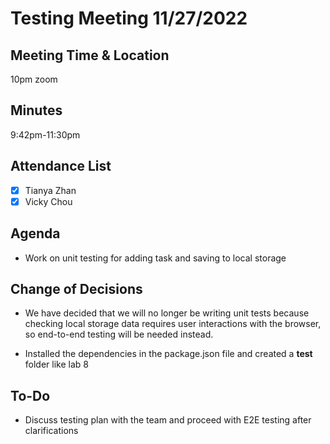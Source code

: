 # Testing Meeting 11/27/2022

## Meeting Time & Location

10pm zoom

## Minutes

9:42pm-11:30pm

## Attendance List

-   [x] Tianya Zhan
-   [x] Vicky Chou

## Agenda

-   Work on unit testing for adding task and saving to local storage

## Change of Decisions

-   We have decided that we will no longer be writing unit tests because checking local storage data requires user interactions with the browser, so end-to-end testing will be needed instead.

-   Installed the dependencies in the package.json file and created a **test** folder like lab 8

## To-Do

-   Discuss testing plan with the team and proceed with E2E testing after clarifications
